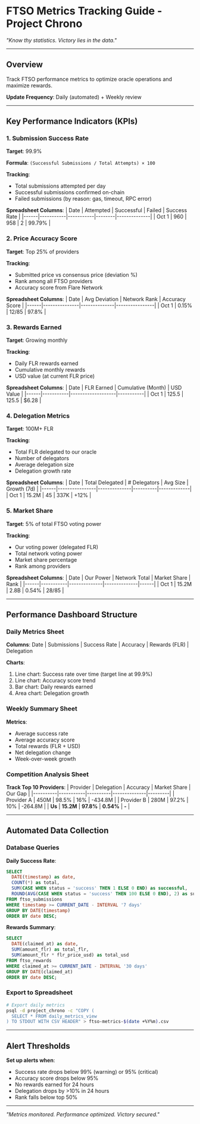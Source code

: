 # FTSO Metrics Tracking Guide - Project Chrono

*"Know thy statistics. Victory lies in the data."*

---

## Overview

Track FTSO performance metrics to optimize oracle operations and maximize rewards.

**Update Frequency**: Daily (automated) + Weekly review

---

## Key Performance Indicators (KPIs)

### 1. Submission Success Rate

**Target**: 99.9%

**Formula**: `(Successful Submissions / Total Attempts) × 100`

**Tracking**:
- Total submissions attempted per day
- Successful submissions confirmed on-chain
- Failed submissions (by reason: gas, timeout, RPC error)

**Spreadsheet Columns**:
| Date | Attempted | Successful | Failed | Success Rate |
|------|-----------|-----------|--------|--------------|
| Oct 1 | 960 | 958 | 2 | 99.79% |

### 2. Price Accuracy Score

**Target**: Top 25% of providers

**Tracking**:
- Submitted price vs consensus price (deviation %)
- Rank among all FTSO providers
- Accuracy score from Flare Network

**Spreadsheet Columns**:
| Date | Avg Deviation | Network Rank | Accuracy Score |
|------|---------------|--------------|----------------|
| Oct 1 | 0.15% | 12/85 | 97.8% |

### 3. Rewards Earned

**Target**: Growing monthly

**Tracking**:
- Daily FLR rewards earned
- Cumulative monthly rewards
- USD value (at current FLR price)

**Spreadsheet Columns**:
| Date | FLR Earned | Cumulative (Month) | USD Value |
|------|-----------|-------------------|-----------|
| Oct 1 | 125.5 | 125.5 | $6.28 |

### 4. Delegation Metrics

**Target**: 100M+ FLR

**Tracking**:
- Total FLR delegated to our oracle
- Number of delegators
- Average delegation size
- Delegation growth rate

**Spreadsheet Columns**:
| Date | Total Delegated | # Delegators | Avg Size | Growth (7d) |
|------|----------------|--------------|----------|-------------|
| Oct 1 | 15.2M | 45 | 337K | +12% |

### 5. Market Share

**Target**: 5% of total FTSO voting power

**Tracking**:
- Our voting power (delegated FLR)
- Total network voting power
- Market share percentage
- Rank among providers

**Spreadsheet Columns**:
| Date | Our Power | Network Total | Market Share | Rank |
|------|-----------|--------------|--------------|------|
| Oct 1 | 15.2M | 2.8B | 0.54% | 28/85 |

---

## Performance Dashboard Structure

### Daily Metrics Sheet

**Columns**: Date | Submissions | Success Rate | Accuracy | Rewards (FLR) | Delegation

**Charts**:
1. Line chart: Success rate over time (target line at 99.9%)
2. Line chart: Accuracy score trend
3. Bar chart: Daily rewards earned
4. Area chart: Delegation growth

### Weekly Summary Sheet

**Metrics**:
- Average success rate
- Average accuracy score
- Total rewards (FLR + USD)
- Net delegation change
- Week-over-week growth

### Competition Analysis Sheet

**Track Top 10 Providers**:
| Provider | Delegation | Accuracy | Market Share | Our Gap |
|----------|-----------|----------|--------------|---------|
| Provider A | 450M | 98.5% | 16% | -434.8M |
| Provider B | 280M | 97.2% | 10% | -264.8M |
| **Us** | **15.2M** | **97.8%** | **0.54%** | **-** |

---

## Automated Data Collection

### Database Queries

**Daily Success Rate**:
```sql
SELECT 
  DATE(timestamp) as date,
  COUNT(*) as total,
  SUM(CASE WHEN status = 'success' THEN 1 ELSE 0 END) as successful,
  ROUND(AVG(CASE WHEN status = 'success' THEN 100 ELSE 0 END), 2) as success_rate
FROM ftso_submissions
WHERE timestamp >= CURRENT_DATE - INTERVAL '7 days'
GROUP BY DATE(timestamp)
ORDER BY date DESC;
```

**Rewards Summary**:
```sql
SELECT 
  DATE(claimed_at) as date,
  SUM(amount_flr) as total_flr,
  SUM(amount_flr * flr_price_usd) as total_usd
FROM ftso_rewards
WHERE claimed_at >= CURRENT_DATE - INTERVAL '30 days'
GROUP BY DATE(claimed_at)
ORDER BY date DESC;
```

### Export to Spreadsheet

```bash
# Export daily metrics
psql -d project_chrono -c "COPY (
  SELECT * FROM daily_metrics_view
) TO STDOUT WITH CSV HEADER" > ftso-metrics-$(date +%Y%m).csv
```

---

## Alert Thresholds

**Set up alerts when**:
- Success rate drops below 99% (warning) or 95% (critical)
- Accuracy score drops below 95%
- No rewards earned for 24 hours
- Delegation drops by >10% in 24 hours
- Rank falls below top 50%

---

*"Metrics monitored. Performance optimized. Victory secured."*

